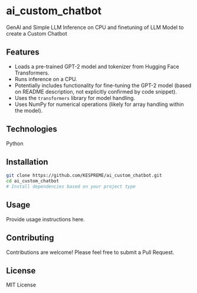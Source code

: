 # ai_custom_chatbot

GenAI and Simple LLM Inference on CPU and finetuning of LLM Model to create a Custom Chatbot

## Features

- Loads a pre-trained GPT-2 model and tokenizer from Hugging Face Transformers.
- Runs inference on a CPU.
- Potentially includes functionality for fine-tuning the GPT-2 model (based on README description, not explicitly confirmed by code snippet).
- Uses the `transformers` library for model handling.
- Uses NumPy for numerical operations (likely for array handling within the model).

## Technologies

Python

## Installation

```bash
git clone https://github.com/KESPREME/ai_custom_chatbot.git
cd ai_custom_chatbot
# Install dependencies based on your project type
```

## Usage

Provide usage instructions here.

## Contributing

Contributions are welcome! Please feel free to submit a Pull Request.

## License

MIT License
